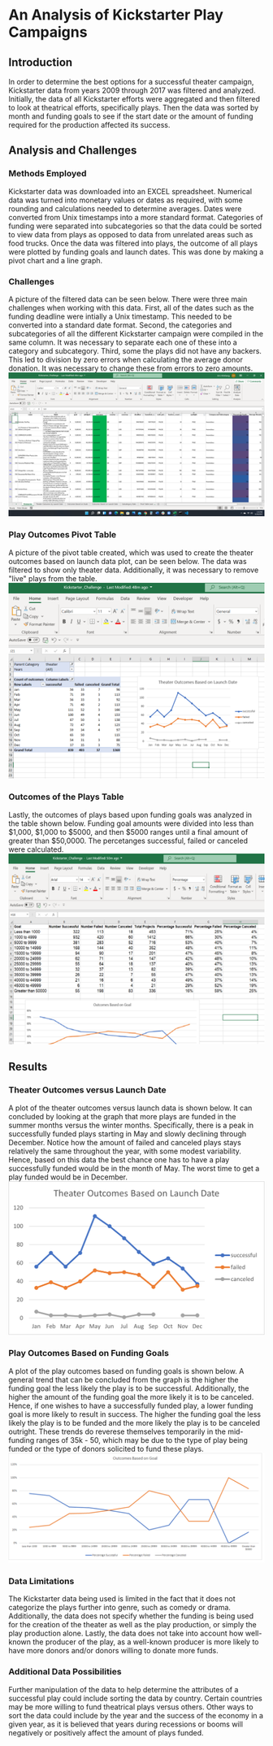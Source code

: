 # An Analysis of Kickstarter Play Campaigns
## Introduction
In order to determine the best options for a successful theater campaign, Kickstarter data from years 2009 through 2017 was filtered and analyzed.  Initially, the data of all Kickstarter efforts were aggregated and then filtered to look at theatrical efforts, specifically plays.  Then the data was sorted by month and funding goals to see if the start date or the amount of funding required for the production affected its success.    
## Analysis and Challenges
### Methods Employed
Kickstarter data was downloaded into an EXCEL spreadsheet.  Numerical data was turned into monetary values or dates as required, with some rounding and calculations needed to determine averages.  Dates were converted from Unix timestamps into a more standard format.  Categories of funding were separated into subcategories so that the data could be sorted to view data from plays as opposed to data from unrelated areas such as food trucks.  Once the data was filtered into plays, the outcome of all plays were plotted by funding goals and launch dates. This was done by making a pivot chart and a line graph.

### Challenges
A picture of the filtered data can be seen below.  There were three main challenges when working with this data.  First, all of the dates such as the funding deadline were intially a Unix timestamp.  This needed to be converted into a standard date format.  Second, the categories and subcategories of all the different Kickstarter campaign were compiled in the same column.  It was necessary to separate each one of these into a category and subcategory.  Third, some the plays did not have any backers.  This led to division by zero errors when calculating the average donor donation.  It was necessary to change these from errors to zero amounts.
![screenshot of the Excel file with Kickstarter play data only being displayed](screenshots/kickstarter_data_filtered.png)

### Play Outcomes Pivot Table
A picture of the pivot table created, which was used to create the theater outcomes based on launch data plot, can be seen below.  The data was filtered to show only theater data.  Additionally, it was necessary to remove "live" plays from the table.      
![screenshot of the pivot table breaking down play campaign outcomes](screenshots/pivot_table.png)

### Outcomes of the Plays Table
Lastly, the outcomes of plays based upon funding goals was analyzed in the table shown below.  Funding goal amounts were divided into less than $1,000, $1,000 to $5000, and then $5000 ranges until a final amount of greater than $50,0000.  The percetanges successful, failed or canceled were calculated.  
![screenshot of the data table used to create the outcomes based on start date line graph](screenshots/goal_outcomes_by_amount.png)


## Results
### Theater Outcomes versus Launch Date
A plot of the theater outcomes versus launch data is shown below.  It can concluded by looking at the graph that more plays are funded in the summer months versus the winter months.  Specifically, there is a peak in successfully funded plays starting in May and slowly declining through December.  Notice how the amount of failed and canceled plays stays relatively the same throughout the year, with some modest variability.  Hence, based on this data the best chance one has to have a play successfully funded would be in the month of May.  The worst time to get a play funded would be in December.  
![theater outcomes versus month line graph](resources/Theater_Outcomes_vs_Launch.png)

### Play Outcomes Based on Funding Goals
A plot of the play outcomes based on funding goals is shown below.  A general trend that can be concluded from the graph is the higher the funding goal the less likely the play is to be successful.  Additionally, the higher the amount of the funding goal the more likely it is to be canceled.  Hence, if one wishes to have a successfully funded play, a lower funding goal is more likely to result in success.  The higher the funding goal the less likely the play is to be funded and the more likely the play is to be canceled outright. These trends do reverese themselves temporarily in the mid-funding ranges of 35k - 50, which may be due to the type of play being funded or the type of donors solicited to fund these plays. 
![outcomes of plays based upon funding goals](resources/Outcomes_vs_Goals.png)

### Data Limitations
The Kickstarter data being used is limited in the fact that it does not categorize the plays further into genre, such as comedy or drama.  Additionally, the data does not specify whether the funding is being used for the creation of the theater as well as the play production, or simply the play production alone.  Lastly, the data does not take into account how well-known the producer of the play, as a well-known producer is more likely to have more donors and/or donors willing to donate more funds.  

### Additional Data Possibilities
Further manipulation of the data to help determine the attributes of a successful play could include sorting the data by country.  Certain countries may be more willing to fund theatrical plays versus others.  Other ways to sort the data could include by the year and the success of the economy in a given year, as it is believed that years during recessions or booms will negatively or positively affect the amount of plays funded.  
